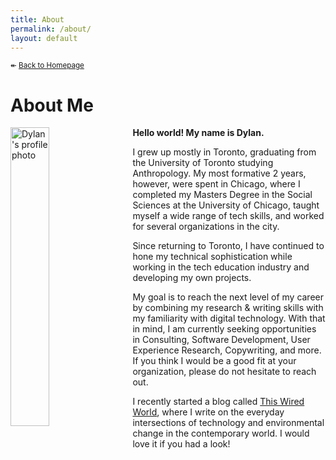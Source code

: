```yaml
---
title: About
permalink: /about/
layout: default
---
```


<div class="stickToRight">
<small>↞ <a rel="home" href="/">Back to Homepage</a></small>
</div>

# About Me  

<img style = "padding-right: 16px; padding-bottom: 3px; float: left" alt="Dylan's profile photo" align="left" src="../assets/me.jpg" width="35%">


**Hello world!  My name is Dylan.**
   

I grew up mostly in Toronto, graduating from the University of Toronto studying Anthropology.  My most formative 2 years, 
however, were spent in Chicago, where I completed my Masters Degree in the Social Sciences at the University of Chicago, 
taught myself a wide range of tech skills, and worked for
several organizations in the city.  

Since returning to Toronto, I have continued to hone my technical sophistication while working in the tech education industry 
and developing my own projects.  

My goal is to reach the next level of my career by combining my research & writing skills with my 
familiarity with digital technology.  With that in mind, I am currently seeking opportunities in Consulting, Software Development,
User Experience Research, Copywriting, and more.  If you think I would be a good fit at your
organization, please do not hesitate to reach out.  

I recently started a blog called [This Wired World](https://thiswiredworld.wordpress.com/), where I write on
the everyday intersections
 of technology and environmental change in the contemporary world.  I would love it if you had a look!  





<!-- This is the base Jekyll theme. You can find out more info about customizing your Jekyll theme, as well as basic Jekyll usage documentation at [jekyllrb.com](https://jekyllrb.com/)

You can find the source code for Minima at GitHub:
[jekyll][jekyll-organization] /
[minima](https://github.com/jekyll/minima)

You can find the source code for Jekyll at GitHub:
[jekyll][jekyll-organization] /
[jekyll](https://github.com/jekyll/jekyll) -->


<!-- [jekyll-organization]: https://github.com/jekyll -->

